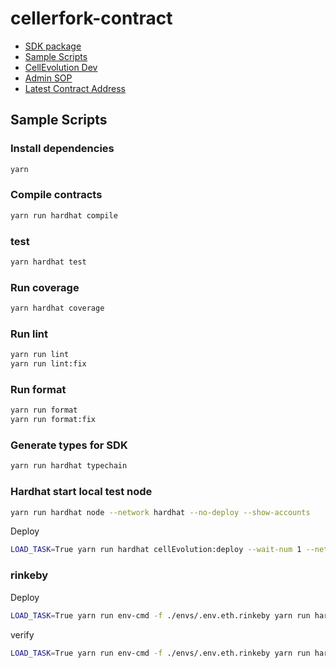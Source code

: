 # cellerfork-contract
- [SDK package](./sdk/)
- [Sample Scripts](#sample-scripts)
- [CellEvolution Dev](#cellEvolution-dev)
- [Admin SOP](#admin-sop)
- [Latest Contract Address](./logs-persis/deployment.json)

## Sample Scripts
### Install dependencies
```bash
yarn
```

### Compile contracts
```bash
yarn run hardhat compile
```

### test
```bash
yarn hardhat test
```

### Run coverage
```bash
yarn hardhat coverage
```

### Run lint
```bash
yarn run lint
yarn run lint:fix
```

### Run format
```bash
yarn run format
yarn run format:fix
```

### Generate types for SDK
```bash
yarn run hardhat typechain
```

### Hardhat start local test node
```bash
yarn run hardhat node --network hardhat --no-deploy --show-accounts
```

Deploy
``` bash
LOAD_TASK=True yarn run hardhat cellEvolution:deploy --wait-num 1 --network localhost | tee -a ./logs/deployToLocal.log
```

### rinkeby

Deploy
``` bash
LOAD_TASK=True yarn run env-cmd -f ./envs/.env.eth.rinkeby yarn run hardhat cellEvolution:deploy --wait-num 1 --network rinkeby | tee -a ./logs/deployToLocal.log
```

verify
``` bash
LOAD_TASK=True yarn run env-cmd -f ./envs/.env.eth.rinkeby yarn run hardhat cellEvolution:verify --network rinkeby | tee -a ./logs/verifyRinkeby.log
```